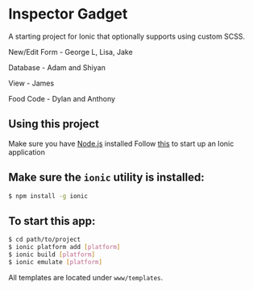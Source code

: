 # Inspector Gadget

A starting project for Ionic that optionally supports using custom SCSS.

New/Edit Form - George L, Lisa, Jake

Database - Adam and Shiyan

View - James

Food Code - Dylan and Anthony

## Using this project
Make sure you have [Node.js](https://nodejs.org/en/) installed
Follow [this](http://ionicframework.com/getting-started/) to start up an Ionic application

## Make sure the `ionic` utility is installed:
```bash
$ npm install -g ionic
```

## To start this app:
```bash
$ cd path/to/project
$ ionic platform add [platform]
$ ionic build [platform]
$ ionic emulate [platform]
```

All templates are located under `www/templates`.
